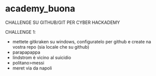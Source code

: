 # academy_buona
CHALLENGE SU GITHUB/GIT PER CYBER HACKADEMY

CHALLENGE 1: 
- mettete gitkraken su windows, configuratelo per github e create na vostra repo (sia locale che su github)
- parapapappa
- lindstrom è vicino al suicidio
- politano>messi 
- meret via da napoli